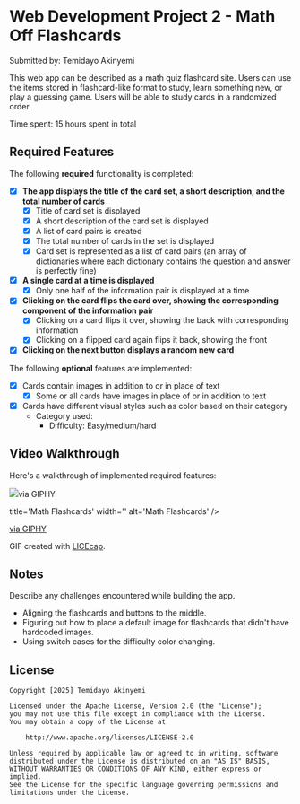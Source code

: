 # Web Development Project 2 - Math Off Flashcards

Submitted by: Temidayo Akinyemi

This web app can be described as a math quiz flashcard site. Users can use the items stored in flashcard-like format to study, learn something new, or play a guessing game. Users will be able to study cards in a randomized order.

Time spent: 15 hours spent in total

## Required Features

The following **required** functionality is completed:


- [x] **The app displays the title of the card set, a short description, and the total number of cards**
  - [x] Title of card set is displayed 
  - [x] A short description of the card set is displayed 
  - [x] A list of card pairs is created
  - [x] The total number of cards in the set is displayed 
  - [x] Card set is represented as a list of card pairs (an array of dictionaries where each dictionary contains the question and answer is perfectly fine)
- [x] **A single card at a time is displayed**
  - [x] Only one half of the information pair is displayed at a time
- [x] **Clicking on the card flips the card over, showing the corresponding component of the information pair**
  - [x] Clicking on a card flips it over, showing the back with corresponding information 
  - [x] Clicking on a flipped card again flips it back, showing the front
- [x] **Clicking on the next button displays a random new card**

The following **optional** features are implemented:

- [x] Cards contain images in addition to or in place of text
  - [x] Some or all cards have images in place of or in addition to text
- [x] Cards have different visual styles such as color based on their category
  - Category used:
    - Difficulty: Easy/medium/hard

## Video Walkthrough

Here's a walkthrough of implemented required features:

<img src="https://media1.giphy.com/media/v1.Y2lkPTc5MGI3NjExOW05ZW9lc2tkeXh2NHF2YTJ2N2txcTl5djhxMWs2ZDRnNHZtN3B1ZSZlcD12MV9pbnRlcm5hbF9naWZfYnlfaWQmY3Q9Zw/TAikUfzqED7RN86iC4/giphy.gif">via GIPHY</a></p> title='Math Flashcards' width='' alt='Math Flashcards' />

<p><a href="https://giphy.com/gifs/TAikUfzqED7RN86iC4">via GIPHY</a></p>

<!-- Replace this with whatever GIF tool you used! -->
GIF created with <a href='https://www.cockos.com/licecap/'>LICEcap</a>.   
<!-- Recommended tools:
[Kap](https://getkap.co/) for macOS
[ScreenToGif](https://www.screentogif.com/) for Windows
[peek](https://github.com/phw/peek) for Linux. -->

## Notes

Describe any challenges encountered while building the app.
- Aligning the flashcards and buttons to the middle.
- Figuring out how to place a default image for flashcards that didn't have hardcoded images.
- Using switch cases for the difficulty color changing.

## License

    Copyright [2025] Temidayo Akinyemi

    Licensed under the Apache License, Version 2.0 (the "License");
    you may not use this file except in compliance with the License.
    You may obtain a copy of the License at

        http://www.apache.org/licenses/LICENSE-2.0

    Unless required by applicable law or agreed to in writing, software
    distributed under the License is distributed on an "AS IS" BASIS,
    WITHOUT WARRANTIES OR CONDITIONS OF ANY KIND, either express or implied.
    See the License for the specific language governing permissions and
    limitations under the License.
